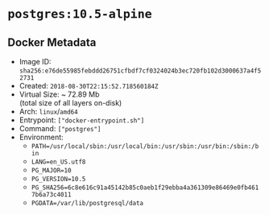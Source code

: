# `postgres:10.5-alpine`

## Docker Metadata

- Image ID: `sha256:e76de55985febddd26751cfbdf7cf0324024b3ec720fb102d3000637a4f52731`
- Created: `2018-08-30T22:15:52.718560184Z`
- Virtual Size: ~ 72.89 Mb  
  (total size of all layers on-disk)
- Arch: `linux`/`amd64`
- Entrypoint: `["docker-entrypoint.sh"]`
- Command: `["postgres"]`
- Environment:
  - `PATH=/usr/local/sbin:/usr/local/bin:/usr/sbin:/usr/bin:/sbin:/bin`
  - `LANG=en_US.utf8`
  - `PG_MAJOR=10`
  - `PG_VERSION=10.5`
  - `PG_SHA256=6c8e616c91a45142b85c0aeb1f29ebba4a361309e86469e0fb4617b6a73c4011`
  - `PGDATA=/var/lib/postgresql/data`
